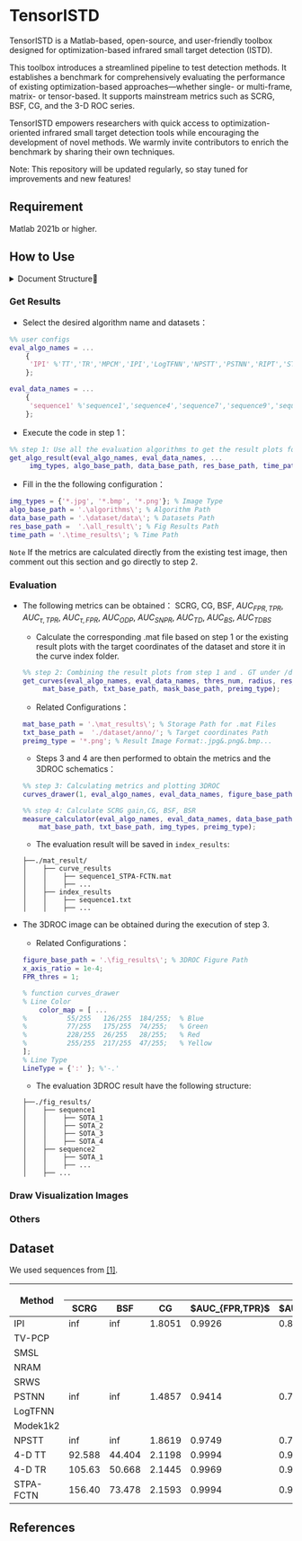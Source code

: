 # TensorISTD
TensorISTD is a Matlab-based, open-source, and user-friendly toolbox designed for optimization-based infrared small target detection (ISTD).

This toolbox introduces a streamlined pipeline to test detection methods. It establishes a benchmark for comprehensively evaluating the performance of existing optimization-based approaches—whether single- or multi-frame, matrix- or tensor-based. It supports mainstream metrics such as SCRG, BSF, CG, and the 3-D ROC series.

TensorISTD empowers researchers with quick access to optimization-oriented infrared small target detection tools while encouraging the development of novel methods. We warmly invite contributors to enrich the benchmark by sharing their own techniques.

Note: This repository will be updated regularly, so stay tuned for improvements and new features!

## Requirement
Matlab 2021b or higher.


## How to Use

<details>
<summary>Document Structure📂 </summary>
  
```plaintext
TensorISTD/
├── algorithms/               # Core detection algorithms
│   ├── 4D_ISTD/              # 4D infrared small target detection
│   ├── ASTTV-NTLA/           # 
│   ├── IPI/                  # 
│   ├── LogTFNN/              # 
│   ├── MPCM/                 # 
│   ├── NPTST/                # 
│   ├── PSTNN/                # 
│   ├── RIPT/                 # 
│   ├── STPA_FCTN/            # 
│   ├── STT/                  # 
│   └── Tophat/               # 
├── all_results/              # Raw detection outputs
│   └── sequence1/            # Sample sequence
│       └── STPA_FCTN/        # Algorithm-specific results
├── fig_results/              # Visualization outputs
│   └── sequence1/            # Sequence-specific figures
├── mat_results/              # Performance metrics
│   ├── curve_results/        # .mat documents
│   └── index_results/        # Metrics records(3DROC,SCR, etc.)
├── time_results/             # Runtime logs
│    └── STPA-FCTN.txt        # Time consumption record
├── utils/                    # Support utilities
│   ├── analyse_pts.m         # Point analysis script
│   ├── curves_draw.m         # Visualization generator
│   ├── get_algo_result.m     # Algorithm output collector
│   ├── get_curves.m          # Metrics calculator
│   ├── measure_calculator.m  # SCR/CG/BSF/BSR calculator
│   └── pt_nms.m              # Non-maximum suppression
├── LICENSE                   # open-source license
├── README.md                  
└── evaluation.m              
```
  
</details>

### Get Results

- Select the desired algorithm name and datasets：
```matlab
%% user configs
eval_algo_names = ...
    {
     'IPI' %'TT','TR','MPCM','IPI','LogTFNN','NPSTT','PSTNN','RIPT','STT','Tophat'
    };

eval_data_names = ...
    {
     'sequence1' %'sequence1','sequence4','sequence7','sequence9','sequence11','sequence12'
    };
```
- Execute the code in step 1：
```matlab
%% step 1: Use all the evaluation algorithms to get the result plots for all the evaluation datasets present in . /result in the mat file
get_algo_result(eval_algo_names, eval_data_names, ...
     img_types, algo_base_path, data_base_path, res_base_path, time_path );
```
- Fill in the the following configuration：
```matlab
img_types = {'*.jpg', '*.bmp', '*.png'}; % Image Type
algo_base_path = '.\algorithms\'; % Algorithm Path
data_base_path = '.\dataset/data\'; % Datasets Path
res_base_path =  '.\all_result\'; % Fig Results Path
time_path = '.\time_results\'; % Time Path
```
`Note`
If the metrics are calculated directly from the existing test image, then comment out this section and go directly to step 2.

### Evaluation
 - The following metrics can be obtained：
SCRG, CG, BSF, $AUC_{FPR,TPR}$</th>, $AUC_{\tau,TPR}$</th>, $AUC_{\tau,FPR}$</th>, $AUC_{ODP}$</th>, $AUC_{SNPR}$</th>, $AUC_{TD}$</th>, $AUC_{BS}$</th>, $AUC_{TDBS}$</th>

   - Calculate the corresponding .mat file based on step 1 or the existing result plots with the target coordinates of the dataset and store it in the curve index folder.
   ```matlab
   %% step 2: Combining the result plots from step 1 and . GT under /dataset/ann/ to get the roc sequence results
   get_curves(eval_algo_names, eval_data_names, thres_num, radius, res_base_path, ...
        mat_base_path, txt_base_path, mask_base_path, preimg_type);
   ```
   - Related Configurations：
   ```matlab
   mat_base_path = '.\mat_results\'; % Storage Path for .mat Files
   txt_base_path =  './dataset/anno/'; % Target coordinates Path
   preimg_type = '*.png'; % Result Image Format:.jpg&.png&.bmp...
   ```
   - Steps 3 and 4 are then performed to obtain the metrics and the 3DROC schematics：
   ```matlab
   %% step 3: Calculating metrics and plotting 3DROC
   curves_drawer(1, eval_algo_names, eval_data_names, figure_base_path, mat_base_path, x_axis_ratio, FPR_thres);

   %% step 4: Calculate SCRG gain,CG, BSF, BSR
   measure_calculator(eval_algo_names, eval_data_names, data_base_path, res_base_path, ...
       mat_base_path, txt_base_path, img_types, preimg_type);
   ```
   - The evaluation result will be saved in `index_results`:
   ```
   ├──./mat_result/
   │    ├── curve_results
   │    │    ├── sequence1_STPA-FCTN.mat
   │    │    ├── ...
   │    ├── index_results
   │    │    ├── sequence1.txt
   │    │    ├── ...
   ```
 - The 3DROC image can be obtained during the execution of step 3.

   - Related Configurations：
   ```matlab
   figure_base_path = '.\fig_results\'; % 3DROC Figure Path
   x_axis_ratio = 1e-4;
   FPR_thres = 1;
   ```
   ```matlab
   % function curves_drawer
   % Line Color
       color_map = [ ...
   %          55/255   126/255  184/255;  % Blue
   %          77/255   175/255  74/255;   % Green
   %          228/255  26/255   28/255;   % Red
   %          255/255  217/255  47/255;   % Yellow
   ];
   % Line Type
   LineType = {':' }; %'-.'
   ```
   - The evaluation 3DROC result have the following structure:
   ```
   ├──./fig_results/
   │    ├── sequence1
   │    │    ├── SOTA_1
   │    │    ├── SOTA_2
   │    │    ├── SOTA_3
   │    │    ├── SOTA_4
   │    ├── sequence2
   │    │    ├── SOTA_1
   │    │    ├── ...
   │    ├── ...
   ```
### Draw Visualization Images

### Others


## Dataset
We used sequences from [[1]](http://www.csdata.org/en/p/387/).

<table class="tg"><thead>
  <tr>
    <th class="tg-9wq8" rowspan="2">Method</th>
    <th class="tg-c3ow" colspan="11">Averaged Values</th>
  </tr>
  <tr>
    <th class="tg-baqh">SCRG</th>
    <th class="tg-baqh">BSF</th>
    <th class="tg-baqh">CG</th>
    <th class="tg-baqh">$AUC_{FPR,TPR}$</th>
    <th class="tg-baqh">$AUC_{\tau,TPR}$</th>
    <th class="tg-baqh">$AUC_{\tau,FPR}$</th>
    <th class="tg-baqh">$AUC_{ODP}$</th>
    <th class="tg-baqh">$AUC_{SNPR}$</th>
    <th class="tg-baqh">$AUC_{TD}$</th>
    <th class="tg-baqh">$AUC_{BS}$</th>
    <th class="tg-baqh">$AUC_{TDBS}$</th>
  </tr></thead>
<tbody>
  <tr>
    <td class="tg-c3ow">IPI</td>
    <td class="tg-c3ow">inf</td>
    <td class="tg-c3ow">inf</td>
    <td class="tg-c3ow">1.8051</td>
    <td class="tg-c3ow">0.9926</td>
    <td class="tg-c3ow">0.8562</td>
    <td class="tg-c3ow">5.6319e-2</td>
    <td class="tg-c3ow">1.8432</td>
    <td class="tg-c3ow">1.5384e2</td>
    <td class="tg-c3ow">1.8488</td>
    <td class="tg-c3ow">0.9870</td>
    <td class="tg-c3ow">0.8506</td>
  </tr>
  <tr>
    <td class="tg-c3ow">TV-PCP</td>
    <td class="tg-c3ow"></td>
    <td class="tg-c3ow"></td>
    <td class="tg-c3ow"></td>
    <td class="tg-c3ow"></td>
    <td class="tg-c3ow"></td>
    <td class="tg-c3ow"></td>
    <td class="tg-c3ow"></td>
    <td class="tg-c3ow"></td>
    <td class="tg-c3ow"></td>
    <td class="tg-c3ow"></td>
    <td class="tg-c3ow"></td>
  </tr>
  <tr>
    <td class="tg-c3ow">SMSL</td>
    <td class="tg-c3ow"></td>
    <td class="tg-c3ow"></td>
    <td class="tg-c3ow"></td>
    <td class="tg-c3ow"></td>
    <td class="tg-c3ow"></td>
    <td class="tg-c3ow"></td>
    <td class="tg-c3ow"></td>
    <td class="tg-c3ow"></td>
    <td class="tg-c3ow"></td>
    <td class="tg-c3ow"></td>
    <td class="tg-c3ow"></td>
  </tr>
  <tr>
    <td class="tg-c3ow">NRAM</td>
    <td class="tg-c3ow"></td>
    <td class="tg-c3ow"></td>
    <td class="tg-c3ow"></td>
    <td class="tg-c3ow"></td>
    <td class="tg-c3ow"></td>
    <td class="tg-c3ow"></td>
    <td class="tg-c3ow"></td>
    <td class="tg-c3ow"></td>
    <td class="tg-c3ow"></td>
    <td class="tg-c3ow"></td>
    <td class="tg-c3ow"></td>
  </tr>
  <tr>
    <td class="tg-c3ow">SRWS</td>
    <td class="tg-c3ow"></td>
    <td class="tg-c3ow"></td>
    <td class="tg-c3ow"></td>
    <td class="tg-c3ow"></td>
    <td class="tg-c3ow"></td>
    <td class="tg-c3ow"></td>
    <td class="tg-c3ow"></td>
    <td class="tg-c3ow"></td>
    <td class="tg-c3ow"></td>
    <td class="tg-c3ow"></td>
    <td class="tg-c3ow"></td>
  </tr>
  <tr>
    <td class="tg-c3ow">PSTNN</td>
    <td class="tg-c3ow">inf</td>
    <td class="tg-c3ow">inf</td>
    <td class="tg-c3ow">1.4857</td>
    <td class="tg-c3ow">0.9414</td>
    <td class="tg-c3ow">0.7511</td>
    <td class="tg-c3ow">5.9107e-3</td>
    <td class="tg-c3ow">1.6865</td>
    <td class="tg-c3ow">1.3064e2</td>
    <td class="tg-c3ow">1.6925</td>
    <td class="tg-c3ow">0.9354</td>
    <td class="tg-c3ow">0.7452</td>
  </tr>
  <tr>
    <td class="tg-c3ow">LogTFNN</td>
    <td class="tg-c3ow"></td>
    <td class="tg-c3ow"></td>
    <td class="tg-c3ow"></td>
    <td class="tg-c3ow"></td>
    <td class="tg-c3ow"></td>
    <td class="tg-c3ow"></td>
    <td class="tg-c3ow"></td>
    <td class="tg-c3ow"></td>
    <td class="tg-c3ow"></td>
    <td class="tg-c3ow"></td>
    <td class="tg-c3ow"></td>
  </tr>
  <tr>
    <td class="tg-c3ow">Modek1k2</td>
    <td class="tg-c3ow"></td>
    <td class="tg-c3ow"></td>
    <td class="tg-c3ow"></td>
    <td class="tg-c3ow"></td>
    <td class="tg-c3ow"></td>
    <td class="tg-c3ow"></td>
    <td class="tg-c3ow"></td>
    <td class="tg-c3ow"></td>
    <td class="tg-c3ow"></td>
    <td class="tg-c3ow"></td>
    <td class="tg-c3ow"></td>
  </tr>
  <tr>
    <td class="tg-c3ow">NPSTT</td>
    <td class="tg-c3ow">inf</td>
    <td class="tg-c3ow">inf</td>
    <td class="tg-c3ow">1.8619</td>
    <td class="tg-c3ow">0.9749</td>
    <td class="tg-c3ow">0.7894</td>
    <td class="tg-c3ow">5.1547e-3</td>
    <td class="tg-c3ow">1.7591</td>
    <td class="tg-c3ow">1.5322e2</td>
    <td class="tg-c3ow">1.7643</td>
    <td class="tg-c3ow">0.9698</td>
    <td class="tg-c3ow">0.7842</td>
  </tr>
  <tr>
    <td class="tg-c3ow">4-D TT</td>
    <td class="tg-c3ow">92.588</td>
    <td class="tg-c3ow">44.404</td>
    <td class="tg-c3ow">2.1198</td>
    <td class="tg-c3ow">0.9994</td>
    <td class="tg-c3ow">0.9310</td>
    <td class="tg-c3ow">5.1442e-3</td>
    <td class="tg-c3ow">1.9253</td>
    <td class="tg-c3ow">1.8112e2</td>
    <td class="tg-c3ow">1.9304</td>
    <td class="tg-c3ow">0.9942</td>
    <td class="tg-c3ow">0.9258</td>
  </tr>
  <tr>
    <td class="tg-c3ow">4-D TR</td>
    <td class="tg-c3ow">105.63</td>
    <td class="tg-c3ow">50.668</td>
    <td class="tg-c3ow">2.1445</td>
    <td class="tg-c3ow">0.9969</td>
    <td class="tg-c3ow">0.9310</td>
    <td class="tg-c3ow">5.0919e-2</td>
    <td class="tg-c3ow">1.9228</td>
    <td class="tg-c3ow">1.8294e2</td>
    <td class="tg-c3ow">1.9279</td>
    <td class="tg-c3ow">0.9918</td>
    <td class="tg-c3ow">0.9259</td>
  </tr>
  <tr>
    <td class="tg-c3ow">STPA-FCTN</td>
    <td class="tg-c3ow">156.40</td>
    <td class="tg-c3ow">73.478</td>
    <td class="tg-c3ow">2.1593</td>
    <td class="tg-c3ow">0.9994</td>
    <td class="tg-c3ow">0.9587</td>
    <td class="tg-c3ow">5.0851e-3</td>
    <td class="tg-c3ow">1.9530</td>
    <td class="tg-c3ow">1.8866e2</td>
    <td class="tg-c3ow">1.9581</td>
    <td class="tg-c3ow">0.9944</td>
    <td class="tg-c3ow">0.9536</td>
  </tr>
</tbody></table>

## References
